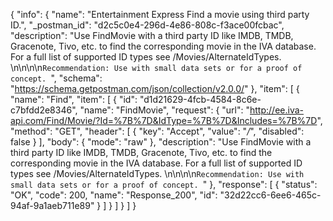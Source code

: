 {
  "info": {
    "name": "Entertainment Express Find a movie using third party ID.",
    "_postman_id": "d2c5c0e4-296d-4e86-808c-f3ace00fcbac",
    "description": "Use FindMovie with a third party ID like IMDB, TMDB, Gracenote, Tivo, etc. to find the corresponding movie in the IVA database.  For a full list of supported ID types see /Movies/AlternateIdTypes. \n\n\n\n`Recommendation: Use with small data sets or for a proof of concept. `",
    "schema": "https://schema.getpostman.com/json/collection/v2.0.0/"
  },
  "item": [
    {
      "name": "Find",
      "item": [
        {
          "id": "d1d21629-4fcb-4584-8c6e-c7bfdd2e8346",
          "name": "FindMovie",
          "request": {
            "url": "http://ee.iva-api.com/Find/Movie/?Id=%7B%7D&IdType=%7B%7D&Includes=%7B%7D",
            "method": "GET",
            "header": [
              {
                "key": "Accept",
                "value": "*/*",
                "disabled": false
              }
            ],
            "body": {
              "mode": "raw"
            },
            "description": "Use FindMovie with a third party ID like IMDB, TMDB, Gracenote, Tivo, etc. to find the corresponding movie in the IVA database.  For a full list of supported ID types see /Movies/AlternateIdTypes. \n\n\n\n`Recommendation: Use with small data sets or for a proof of concept. `"
          },
          "response": [
            {
              "status": "OK",
              "code": 200,
              "name": "Response_200",
              "id": "32d22cc6-6ee6-465c-94af-9a1aeb711e89"
            }
          ]
        }
      ]
    }
  ]
}